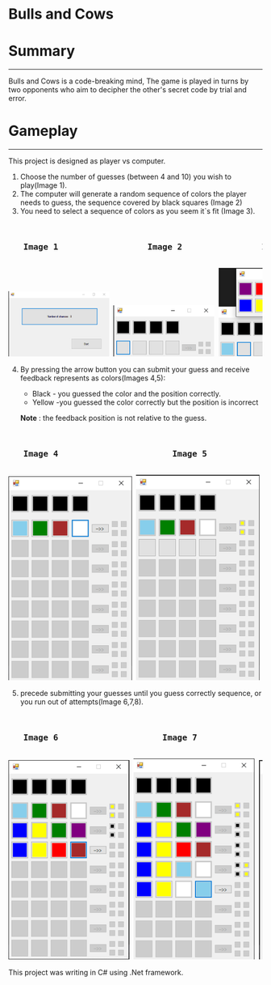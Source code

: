Bulls and Cows
===

# Summary

---

Bulls and Cows is a code-breaking mind,
The game is played in turns by two opponents who aim to decipher the other's secret code by trial and error.

# Gameplay

---
This project is designed as player vs computer.

1) Choose the number of guesses (between 4 and 10) you wish to play(Image 1).
2) The computer will generate a random sequence of colors the player needs to guess, the sequence covered by black
   squares (Image 2)
3) You need to select a sequence of colors as you seem it`s fit (Image 3).

<pre> <h3>   Image 1                  Image 2                Image 3</h3>
<img src="./images/number_of_guesses.png" width="200"/> <img src="./images/random_sequence.png" width="200"/> <img src="./images/color_choosing.png" width="200"/>
</pre>

4) By pressing the arrow button you can submit your guess and receive feedback represents as colors(Images 4,5):
    * Black - you guessed the color and the position correctly.
    * Yellow -you guessed the color correctly but the position is incorrect

   **Note** : the feedback position is not relative to the guess.

<pre> <h3>   Image 4                       Image 5</h3>
<img src="./images/submit_guess.png" width="245"/> <img src="./images/score.png" width="245"/>
</pre>

5) precede submitting your guesses until you guess correctly sequence, or you run out of attempts(Image 6,7,8).

<pre> <h3>   Image 6                     Image 7                  Image 8</h3>
<img src="./images/score_1.png" width="240"/> <img src="./images/score_2.png" width="240"/> <img src="./images/score_3.png" width="240"/>
</pre>


This project was writing in C# using .Net framework.
